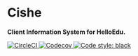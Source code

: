 # Cishe

**Client Information System for HelloEdu.**

<div>
  <a href="https://circleci.com/gh/ace-han/cishe/actions?query=workflow%3A&quotCI&quot">
    <img alt="CircleCI" src="https://img.shields.io/github/workflow/status/ace-han/cishe/ci/master?logo=github" alt="Build status">
  </a>
  <a href="https://codecov.io/gh/ace-han/cishe">
    <img alt="Codecov" src="https://img.shields.io/codecov/c/gh/ace-han/cishe?logo=codecov" alt="Coverage">
  </a>
  <a href="https://github.com/python/black">
    <img src="https://img.shields.io/badge/code%20style-black-000000.svg" alt="Code style: black">
  </a>
</div>
